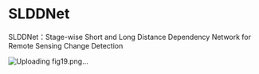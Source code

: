 # SLDDNet
SLDDNet：Stage-wise Short and Long Distance Dependency Network for Remote Sensing Change Detection

![Uploading fig19.png…]()
